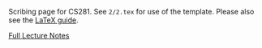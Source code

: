 Scribing page for CS281. See `2/2.tex` for use of the template. Please also see the [LaTeX guide](https://github.com/harvard-ml-courses/cs281-scribe/blob/master/scribe_notes.md).

[Full Lecture Notes](https://github.com/harvard-ml-courses/cs281-scribe/blob/master/main.pdf)

